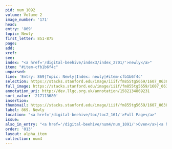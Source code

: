 ```yaml
---
pid: num_1092
volume: Volume 2
image_number: '171'
head:
entry: '869'
topic: Newly
first_letter: 851-875
page:
add:
xref:
see:
index: "<a href='/digital-beehive/index3/index_2701/'>newly</a>"
item: "#item-cfb1b6f4c"
unparsed:
line: 'Entry: 869|Topic: Newly|Index: newly|#item-cfb1b6f4c'
selection: https://stacks.stanford.edu/image/iiif/fm855tg5659/1607_0638/425,3680,2813,292/full/0/default.jpg
full_image: https://stacks.stanford.edu/image/iiif/fm855tg5659/1607_0638/full/full/0/default.jpg
annotation_uri: http://dev.llgc.org.uk/annotation/1582134869231
sort_value: '217113680'
insertion:
thumbnail: https://stacks.stanford.edu/image/iiif/fm855tg5659/1607_0638/425,3680,600,180/250,/0/default.jpg
label: 869. Newly
location: "<a href='/digital-beehive/toc/toc2_161/'>Full Page</a>"
issue:
also_in_entry: "<a href='/digital-beehive/num4/num_1091/'>Oven</a>|<a href='/digital-beehive/num4/num_1093/'>Everywhere</a>"
order: '013'
layout: alpha_item
collection: num4
---
```

